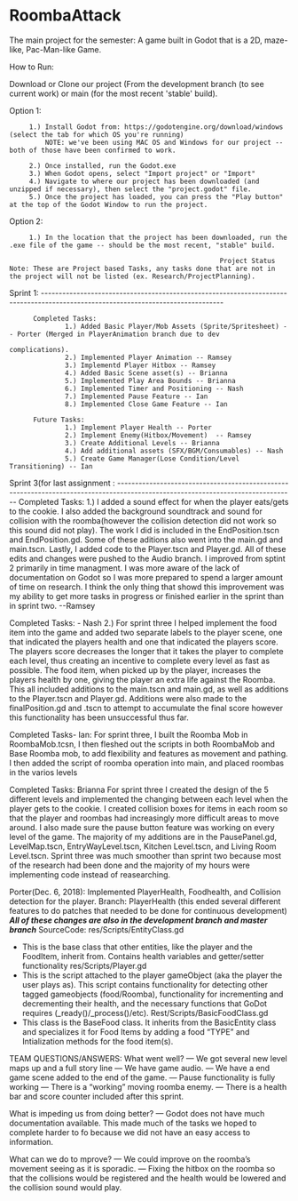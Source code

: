 # RoombaAttack
The main project for the semester: A game built in Godot that is a 2D, maze-like, Pac-Man-like Game.

How to Run:

Download or Clone our project (From the development branch (to see current work) or main (for the most recent 'stable' build).

Option 1: 
         
         1.) Install Godot from: https://godotengine.org/download/windows (select the tab for which OS you're running)
             NOTE: we've been using MAC OS and Windows for our project -- both of those have been confirmed to work.

         2.) Once installed, run the Godot.exe
         3.) When Godot opens, select "Import project" or "Import"
         4.) Navigate to where our project has been downloaded (and unzipped if necessary), then select the "project.godot" file.
         5.) Once the project has loaded, you can press the "Play button" at the top of the Godot Window to run the project.
         
Option 2:
         
         1.) In the location that the project has been downloaded, run the .exe file of the game -- should be the most recent, "stable" build.

                                                         Project Status
    Note: These are Project based Tasks, any tasks done that are not in the project will not be listed (ex. Research/ProjectPlanning).

Sprint 1: ---------------------------------------------------------------------------------------------------------------------------------

          Completed Tasks:
                  1.) Added Basic Player/Mob Assets (Sprite/Spritesheet) -- Porter (Merged in PlayerAnimation branch due to dev        
                                                                                    complications).
                  2.) Implemented Player Animation -- Ramsey
                  3.) Implementd Player Hitbox -- Ramsey
                  4.) Added Basic Scene asset(s) -- Brianna
                  5.) Implemented Play Area Bounds -- Brianna
                  6.) Implemented Timer and Positioning -- Nash
                  7.) Implemented Pause Feature -- Ian
                  8.) Implemented Close Game Feature -- Ian
                  
          Future Tasks:
                  1.) Implement Player Health -- Porter
                  2.) Implement Enemy(Hitbox/Movement)  -- Ramsey
                  3.) Create Additional Levels -- Brianna
                  4.) Add additional assets (SFX/BGM/Consumables) -- Nash
                  5.) Create Game Manager(Lose Condition/Level Transitioning) -- Ian
                  
                  
                  
Sprint 3(for last assignment : --------------------------------------------------------------------------------------------------------------------------------
                  Completed Tasks:
                  1.) I added a sound effect for when the player eats/gets to the cookie. I also added the background soundtrack and sound                       for collision with the roomba(however the collision detection did not work so this sound did not play). The work I                         did is included in the EndPosition.tscn and EndPosition.gd. Some of these aditions also went into the main.gd and                           main.tscn. Lastly, I added code to the Player.tscn and Player.gd. All of these edits and changes were pushed to the                         Audio branch. I improved from sptint 2 primarily in time managment. I was more aware of the lack of documentation on 		       Godot so I was more prepared to spend a larger amount of time on research. I think the only thing that showd this 		       improvement was my ability to get more tasks in progress or finished earlier in the sprint than in sprint two.                             --Ramsey 
                  
Completed Tasks: - Nash
2.) For sprint three I helped implement the food item into the game and added two separate labels to the player scene, one that indicated the players health and one that indicated the players score. The players score decreases the longer that it takes the player to complete each level, thus creating an incentive to complete every level as fast as possible. The food item, when picked up by the player, increases the players health by one, giving the player an extra life against the Roomba. This all included additions to the main.tscn and main.gd, as well as additions to the Player.tscn and Player.gd. Additions were also made to the finalPosition.gd and .tscn to attempt to accumulate the final score however this functionality has been unsuccessful thus far.

Completed Tasks- Ian: For sprint three, I built the Roomba Mob in RoombaMob.tcsn, I then fleshed out the scripts in both RoombaMob and Base Roomba mob, to add flexibility and features as movement and pathing. I then added the script of roomba operation into main, and placed roombas in the varios levels

Completed Tasks: Brianna
For sprint three I created the design of the 5 different levels and implemented the changing between each level when the player gets to the cookie. I created collision boxes for items in each room so that the player and roombas had increasingly more difficult areas to move around. I also made sure the pause button feature was working on every level of the game. The majority of my additions are in the PausePanel.gd, LevelMap.tscn, EntryWayLevel.tscn, Kitchen Level.tscn, and Living Room Level.tscn. Sprint three was much smoother than sprint two because most of the research had been done and the majority of my hours were implementing code instead of reasearching.

Porter(Dec. 6, 2018): Implemented PlayerHealth, Foodhealth, and Collision detection for the player.
	Branch: PlayerHealth (this ended several different features to do patches that needed to be
		done for continuous development)
		***All of these changes are also in the development branch and master branch***
	SourceCode: res/Scripts/EntityClass.gd
-	This is the base class that other entities, like the player and the FoodItem, inherit from. Contains health variables and getter/setter functionality
res/Scripts/Player.gd 
-	This is the script attached to the player gameObject (aka the player the user plays as). This script contains functionality for detecting other tagged gameobjects (food/Roomba), functionality for incrementing and decrementing their health, and the necessary functions that GoDot requires (_ready()/_process()/etc).
         Rest/Scripts/BasicFoodClass.gd
-	This class is the BaseFood class. It inherits from the BasicEntity class and specializes it for Food Items by adding a food “TYPE” and Intialization methods for the food item(s).








TEAM QUESTIONS/ANSWERS:
What went well?
— We got several new level maps up and a full story line 
— We have game audio.
— We have a end game scene added to the end of the game. 
— Pause functionality is fully working
— There is a “working” moving roomba enemy.
— There is a health bar and score counter included after this sprint. 

What is impeding us from doing better?
— Godot does not have much documentation available. This made much of the tasks we hoped to complete harder to fo because we did not have an easy access to information. 

What can we do to mprove?
— We could improve on the roomba’s movement seeing as it is sporadic. 
— Fixing the hitbox on the roomba so that the collisions would be registered and the health would be lowered and the collision sound would play. 
